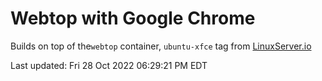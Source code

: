 # Webtop with Google Chrome

Builds on top of the`webtop` container, `ubuntu-xfce` tag from [LinuxServer.io](https://fleet.linuxserver.io/image?name=linuxserver/webtop)

Last updated: Fri 28 Oct 2022 06:29:21 PM EDT
